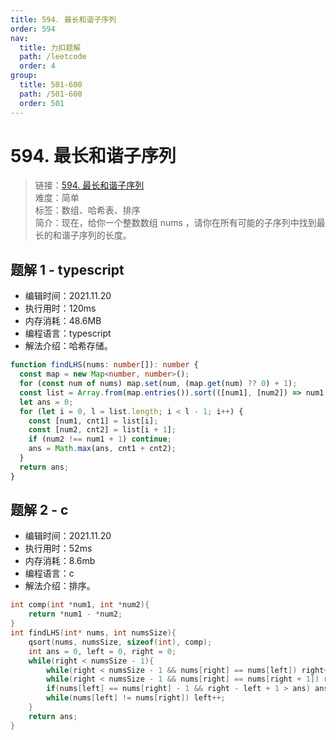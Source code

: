 ```yaml
---
title: 594. 最长和谐子序列
order: 594
nav:
  title: 力扣题解
  path: /leetcode
  order: 4
group:
  title: 501-600
  path: /501-600
  order: 501
---
```


# 594. 最长和谐子序列

> 链接：[594. 最长和谐子序列](https://leetcode-cn.com/problems/longest-harmonious-subsequence/)  
> 难度：简单  
> 标签：数组、哈希表、排序  
> 简介：现在，给你一个整数数组 nums ，请你在所有可能的子序列中找到最长的和谐子序列的长度。

## 题解 1 - typescript

- 编辑时间：2021.11.20
- 执行用时：120ms
- 内存消耗：48.6MB
- 编程语言：typescript
- 解法介绍：哈希存储。

```typescript
function findLHS(nums: number[]): number {
  const map = new Map<number, number>();
  for (const num of nums) map.set(num, (map.get(num) ?? 0) + 1);
  const list = Array.from(map.entries()).sort(([num1], [num2]) => num1 - num2);
  let ans = 0;
  for (let i = 0, l = list.length; i < l - 1; i++) {
    const [num1, cnt1] = list[i];
    const [num2, cnt2] = list[i + 1];
    if (num2 !== num1 + 1) continue;
    ans = Math.max(ans, cnt1 + cnt2);
  }
  return ans;
}
```

## 题解 2 - c

- 编辑时间：2021.11.20
- 执行用时：52ms
- 内存消耗：8.6mb
- 编程语言：c
- 解法介绍：排序。

```c
int comp(int *num1, int *num2){
    return *num1 - *num2;
}
int findLHS(int* nums, int numsSize){
    qsort(nums, numsSize, sizeof(int), comp);
    int ans = 0, left = 0, right = 0;
    while(right < numsSize - 1){
        while(right < numsSize - 1 && nums[right] == nums[left]) right++;
        while(right < numsSize - 1 && nums[right] == nums[right + 1]) right++;
        if(nums[left] == nums[right] - 1 && right - left + 1 > ans) ans = right - left + 1;
        while(nums[left] != nums[right]) left++;
    }
    return ans;
}
```
